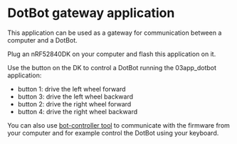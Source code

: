 # DotBot gateway application

This application can be used as a gateway for communication between a computer
and a DotBot.

Plug an nRF52840DK on your computer and flash this application on it.

Use the button on the DK to control a DotBot running the 03app_dotbot application:
- button 1: drive the left wheel forward
- button 3: drive the left wheel backward
- button 2: drive the right wheel forward
- button 4: drive the right wheel backward

You can also use [bot-controller tool](https://github.com/DotBot/Botcontroller-python)
to communicate with the firmware from your computer and for example control the
DotBot using your keyboard.
